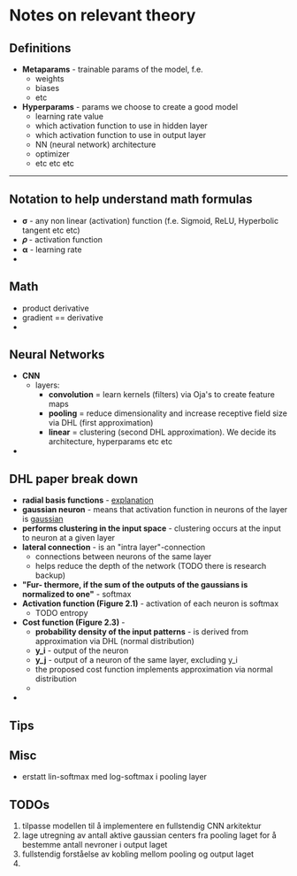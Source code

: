 # Notes on relevant theory

## Definitions
* **Metaparams** - trainable params of the model, f.e.
    * weights
    * biases
    * etc
* **Hyperparams** - params we choose to create a good model
    * learning rate value
    * which activation function to use in hidden layer
    * which activation function to use in output layer
    * NN (neural network) architecture
    * optimizer
    * etc etc etc
* ****

## Notation to help understand math formulas

* **&sigma;** - any non linear (activation) function (f.e. Sigmoid, ReLU, Hyperbolic tangent etc etc)
* **𝜌** - activation function
* **&alpha;** - learning rate
*

## Math
* product derivative
* gradient == derivative
*

## Neural Networks
* **CNN**
    * layers:
        * **convolution** = learn kernels (filters) via Oja's to create feature maps
        * **pooling** = reduce dimensionality and increase receptive field size via DHL (first approximation)
        * **linear** = clustering (second DHL approximation). We decide its architecture, hyperparams etc etc
*

## DHL paper break down
* **radial basis functions** - [explanation](https://stats.stackexchange.com/questions/115258/comprehensive-list-of-activation-functions-in-neural-networks-with-pros-cons)
* **gaussian neuron** - means that activation function in neurons of the layer is [gaussian](https://www.gabormelli.com/RKB/Gaussian_Activation_Function)
* **performs clustering in the input space** - clustering occurs at the input to neuron at a given layer
* **lateral connection** - is an "intra layer"-connection
    * connections between neurons of the same layer
    * helps reduce the depth of the network (TODO there is research backup)
* **"Fur- thermore, if the sum of the outputs of the gaussians is normalized to one"** - softmax
* **Activation function (Figure 2.1)** - activation of each neuron is softmax
    * TODO entropy
* **Cost function (Figure 2.3)** -
    * **probability density of the input patterns** - is derived from approximation via DHL (normal distribution)
    * **y_i** - output of the neuron
    * **y_j** - output of a neuron of the same layer, excluding y_i
    * the proposed cost function implements approximation via normal distribution
    *
*

## Tips

## Misc
* erstatt lin-softmax med log-softmax i pooling layer

## TODOs
1. tilpasse modellen til å implementere en fullstendig CNN arkitektur
2. lage utregning av antall aktive gaussian centers fra pooling laget for å bestemme antall nevroner i output laget
3. fullstendig forståelse av kobling mellom pooling og output laget
4. 